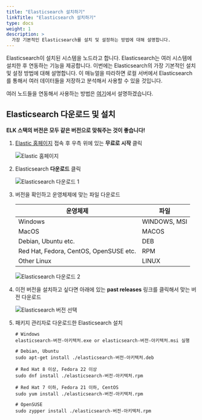 ```yaml
---
title: "Elasticsearch 설치하기"
linkTitle: "Elasticsearch 설치하기"
type: docs
weight: 1
description: >
  가장 기본적인 Elasticsearch를 설치 및 설정하는 방법에 대해 설명합니다.
---
```


 Elasticsearch이 설치된 시스템을 노드라고 합니다. Elasticsearch는 여러 시스템에 설치한 후 연동하는 기능을 제공합니다.  이번에는 Elasticsearch의 가장 기본적인 설치 및 설정 방법에 대해 설명합니다. 이 매뉴얼을 따라하면 로컬 서버에서 Elasticsearch를 통해서 여러 데이터들을 저장하고 분석해서 사용할 수 있을 것입니다.

 여러 노드들을 연동해서 사용하는 방법은 [여기](#)에서 설명하겠습니다.

## Elasticsearch 다운로드 및 설치

**ELK 스택의 버전은 모두 같은 버전으로 맞춰주는 것이 좋습니다!**

1. [Elastic 홈페이지](https://elastic.co) 접속 후 우측 위에 있는 **무료로 시작** 클릭

   ![Elastic 홈페이지](/images/elastic-home.png)

2. Elasticsearch **다운로드** 클릭

   ![Elasticsearch 다운로드 1](/images/7.6/elasticsearch-download-1.png)

3. 버전을 확인하고 운영체제에 맞는 파일 다운로드

   <table>
       <thead>
           <tr>
               <th>운영체제</th>
               <th>파일</th>
           </tr>
       </thead>
       <tbody>
           <tr>
               <td>Windows</td>
               <td>WINDOWS, MSI</td>
           </tr>
           <tr>
               <td>MacOS</td>
               <td>MACOS</td>
           </tr>
           <tr>
               <td>Debian, Ubuntu etc.</td>
               <td>DEB</td>
           </tr>
           <tr>
               <td>Red Hat, Fedora, CentOS, OpenSUSE etc.</td>
               <td>RPM</td>
           </tr>
           <tr>
               <td>Other Linux</td>
               <td>LINUX</td>
           </tr>
       </tbody>
   </table>

   ![Elasticsearch 다운로드 2](/images/7.6/elasticsearch-download-2.png)

4. 이전 버전을 설치하고 싶다면 아래에 있는 **past releases** 링크를 클릭해서 맞는 버전 다운로드

   ![Elasticsearch 버전 선택](/images/7.6/elasticsearch-download-3.png)

5. 패키지 관리자로 다운로드한 Elasticsearch 설치

   ```shell
   # Windows
   elasticsearch-버전-아키텍처.exe or elasticsearch-버전-아키텍처.msi 실행
   
   # Debian, Ubuntu
   sudo apt-get install ./elasticsearch-버전-아키텍처.deb
   
   # Red Hat 8 이상, Fedora 22 이상
   sudo dnf install ./elasticsearch-버전-아키텍처.rpm
   
   # Red Hat 7 이하, Fedora 21 이하, CentOS
   sudo yum install ./elasticsearch-버전-아키텍처.rpm
   
   # OpenSUSE
   sudo zypper install ./elasticsearch-버전-아키텍처.rpm
   ```

